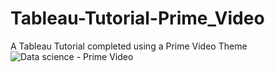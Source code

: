 # Tableau-Tutorial-Prime_Video
A Tableau Tutorial completed using a Prime Video Theme
![Data science - Prime Video](https://github.com/HenricoPi/Tableau-Tutorial-Prime_Video/assets/110978979/af49d87d-b152-4bb7-a87e-e37862ae2b49)
